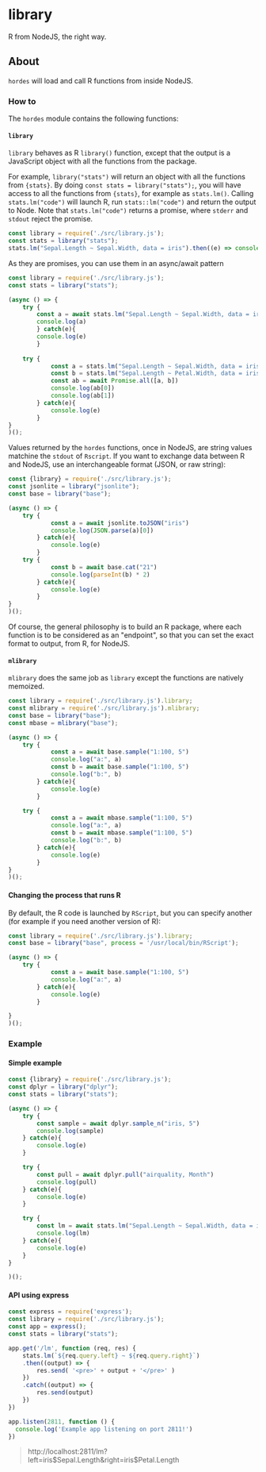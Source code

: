 # library

R from NodeJS, the right way.

## About

`hordes` will load and call R functions from inside NodeJS.

### How to 

The `hordes` module contains the following functions:

#### `library`

`library` behaves as R `library()` function, except that the output is a JavaScript object with all the functions from the package. 

For example, `library("stats")` will return an object with all the functions from `{stats}`. 
By doing `const stats = library("stats");`, you will have access to all the functions from `{stats}`, for example as `stats.lm()`. 
Calling `stats.lm("code")` will launch R, run `stats::lm("code")` and return the output to Node. 
Note that `stats.lm("code")` returns a promise, where `stderr` and `stdout` reject the promise.  

``` javascript 
const library = require('./src/library.js');
const stats = library("stats");
stats.lm("Sepal.Length ~ Sepal.Width, data = iris").then((e) => console.log(e))
```

As they are promises, you can use them in an async/await pattern

``` javascript
const library = require('./src/library.js');
const stats = library("stats");

(async () => {
    try {
        const a = await stats.lm("Sepal.Length ~ Sepal.Width, data = iris")
        console.log(a)
        } catch(e){
        console.log(e)
        }
    
    try {
            const a = stats.lm("Sepal.Length ~ Sepal.Width, data = iris")
            const b = stats.lm("Sepal.Length ~ Petal.Width, data = iris")
            const ab = await Promise.all([a, b])
            console.log(ab[0])
            console.log(ab[1])
        } catch(e){
            console.log(e)
        }
}
)();
```

Values returned by the `hordes` functions, once in NodeJS, are string values matchine the `stdout` of `Rscript`.
If you want to exchange data between R and NodeJS, use an interchangeable format (JSON, or raw string):

``` javascript
const {library} = require('./src/library.js');
const jsonlite = library("jsonlite");
const base = library("base");

(async () => {
    try {
            const a = await jsonlite.toJSON("iris")
            console.log(JSON.parse(a)[0])
        } catch(e){
            console.log(e)
        }
    try {
            const b = await base.cat("21")
            console.log(parseInt(b) * 2)
        } catch(e){
            console.log(e)
        }
}
)();
```

Of course, the general philosophy is to build an R package, where each function is to be considered as an "endpoint", so that you can set the exact format to output, from R, for NodeJS. 


#### `mlibrary`

`mlibrary` does the same job as `library` except the functions are natively memoized. 

``` javascript
const library = require('./src/library.js').library;
const mlibrary = require('./src/library.js').mlibrary;
const base = library("base");
const mbase = mlibrary("base");

(async () => {
    try {
            const a = await base.sample("1:100, 5")
            console.log("a:", a)
            const b = await base.sample("1:100, 5")
            console.log("b:", b)
        } catch(e){
            console.log(e)
        }

    try {
            const a = await mbase.sample("1:100, 5")
            console.log("a:", a)
            const b = await mbase.sample("1:100, 5")
            console.log("b:", b)
        } catch(e){
            console.log(e)
        }
}
)();
```

#### Changing the process that runs R

By default, the R code is launched by `RScript`, but you can specify another (for example if you need another version of R):

``` javascript
const library = require('./src/library.js').library;
const base = library("base", process = '/usr/local/bin/RScript');

(async () => {
    try {
            const a = await base.sample("1:100, 5")
            console.log("a:", a)
        } catch(e){
            console.log(e)
        }

}
)();
```

### Example

#### Simple example 

``` javascript 
const {library} = require('./src/library.js');
const dplyr = library("dplyr");
const stats = library("stats");

(async () => {
    try {
        const sample = await dplyr.sample_n("iris, 5")
        console.log(sample)
    } catch(e){
        console.log(e)
    }

    try {
        const pull = await dplyr.pull("airquality, Month")
        console.log(pull)
    } catch(e){
        console.log(e)
    }

    try {
        const lm = await stats.lm("Sepal.Length ~ Sepal.Width, data = iris")
        console.log(lm)
    } catch(e){
        console.log(e)
    }
}

)();
```

#### API using express

``` javascript
const express = require('express');
const library = require('./src/library.js');
const app = express();
const stats = library("stats");

app.get('/lm', function (req, res) {
    stats.lm(`${req.query.left} ~ ${req.query.right}`)
    .then((output) => {
        res.send( '<pre>' + output + '</pre>' )
    })
    .catch((output) => {
        res.send(output)
    })
})

app.listen(2811, function () {
  console.log('Example app listening on port 2811!')
})
```

> http://localhost:2811/lm?left=iris$Sepal.Length&right=iris$Petal.Length